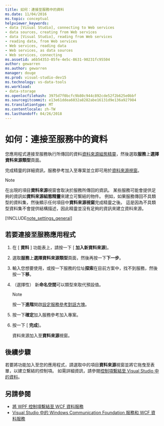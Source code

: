 ```yaml
---
title: 如何：連接至服務中的資料
ms.date: 11/04/2016
ms.topic: conceptual
helpviewer_keywords:
- data [Visual Studio], connecting to Web services
- data sources, creating from Web services
- data [Visual Studio], reading from Web services
- reading data, from Web services
- Web services, reading data
- Web services, as data sources
- Web services, connecting
ms.assetid: a6b54353-05fe-4e5c-8631-90231fc95504
author: gewarren
ms.author: gewarren
manager: douge
ms.prod: visual-studio-dev15
ms.technology: vs-data-tools
ms.workload:
- data-storage
ms.openlocfilehash: 3975d7f0bcfc9b80c944c892cde52f2b625e0bbf
ms.sourcegitcommit: e13e61ddea6032a8282abe16131d9e136a927984
ms.translationtype: MT
ms.contentlocale: zh-TW
ms.lasthandoff: 04/26/2018
---
```

# <a name="how-to-connect-to-data-in-a-service"></a>如何：連接至服務中的資料

您應用程式連接至服務執行所傳回的資料[資料來源組態精靈](../data-tools/media/data-source-configuration-wizard.png)，然後選取**服務**上**選擇資料來源類型**頁面。

完成精靈的詳細資訊，服務參考加入至專案並立即可用於[資料來源視窗](add-new-data-sources.md)。

> [!NOTE]
> 在出現的項目**資料來源**視窗會取決於服務所傳回的資訊。 某些服務可能會提供足夠的資訊如**資料來源組態精靈**來建立可繫結的物件。 例如，如果服務傳回不具類型的資料集，然後顯示任何項目中**資料來源視窗**完成精靈之後。 這是因為不具類型資料集不會提供結構描述，因此精靈並沒有足夠的資訊來建立資料來源。

[!INCLUDE[note_settings_general](../data-tools/includes/note_settings_general_md.md)]

## <a name="to-connect-your-application-to-a-service"></a>若要連接至服務應用程式

1.  在 [ **資料** ] 功能表上，請按一下 [ **加入新資料來源**]。

2.  選取**服務**上**選擇資料來源類型**頁面，然後再按一下**下一步**。

3.  輸入您想要使用，或按一下服務的位址**探索**在目前方案中，找不到服務，然後按一下**移**。

4.  （選擇性） 新**命名空間**可以類型來取代預設值。

    > [!NOTE]
    > 按一下**進階**開啟[設定服務參考對話方塊](../data-tools/configure-service-reference-dialog-box.md)。

5.  按一下**確定**加入服務參考加入專案。

6.  按一下 [ **完成**]。

     資料來源加入至**資料來源**視窗。

## <a name="next-steps"></a>後續步驟

若要將功能加入至您的應用程式，請選取中的項目**資料來源**視窗並將它拖曳至表單，以建立繫結的控制項。 如需詳細資訊，請參閱[控制項繫結至 Visual Studio 中的資料](../data-tools/bind-controls-to-data-in-visual-studio.md)。

## <a name="see-also"></a>另請參閱

- [將 WPF 控制項繫結至 WCF 資料服務](../data-tools/bind-wpf-controls-to-a-wcf-data-service.md)
- [Visual Studio 中的 Windows Communication Foundation 服務和 WCF 資料服務](../data-tools/windows-communication-foundation-services-and-wcf-data-services-in-visual-studio.md)